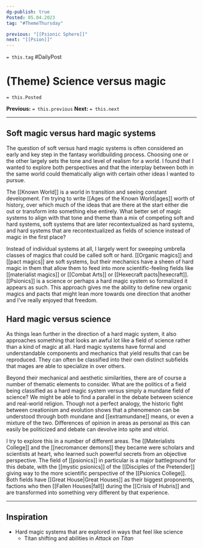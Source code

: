 ```yaml
---
dg-publish: true
Posted: 05.04.2023
tag: "#ThemeThursday"

previous: "[[Psionic Sphere]]"
next: "[[Psion]]"
---
```

`= this.tag` #DailyPost 
# (Theme) Science versus magic
`= this.Posted`

**Previous:** `= this.previous`
**Next:** `= this.next`

---

## Soft magic versus hard magic systems

The question of soft versus hard magic systems is often considered an early and key step in the fantasy worldbuilding process. Choosing one or the other largely sets the tone and level of realism for a world. I found that I wanted to explore both perspectives and that the interplay between both in the same world could thematically align with certain other ideas I wanted to pursue.

The [[Known World]] is a world in transition and seeing constant development. I'm trying to write [[Ages of the Known World|ages]] worth of history, over which much of the ideas that are there at the start either die out or transform into something else entirely. What better set of magic systems to align with that tone and theme than a mix of competing soft and hard systems, soft systems that are later recontextualized as hard systems, and hard systems that are recontextualized as fields of science instead of magic in the first place?

Instead of individual systems at all, I largely went for sweeping umbrella classes of magics that could be called soft or hard. [[Organic magics]] and [[pact magics]] are soft systems, but their mechanics have a sheen of hard magic in them that allow them to feed into more scientific-feeling fields like [[materialist magics]] or [[Combat Arts]] or [[Hexecraft pacts|hexecraft]]. [[Psionics]] is a science or perhaps a hard magic system so formalized it appears as such. This approach gives me the ability to define new organic magics and pacts that might lean more towards one direction that another and I've really enjoyed that freedom.

## Hard magic versus science

As things lean further in the direction of a hard magic system, it also approaches something that looks an awful lot like a field of science rather than a kind of magic at all. Hard magic systems have formal and understandable components and mechanics that yield results that can be reproduced. They can often be classified into their own distinct subfields that mages are able to specialize in over others.

Beyond their mechanical and aesthetic similarities, there are of course a number of thematic elements to consider. What are the politics of a field being classified as a hard magic system versus simply a mundane field of science? We might be able to find a parallel in the debate between science and real-world religion. Though not a perfect analogy, the historic fight between creationism and evolution shows that a phenomenon can be understood through both mundane and [[extramundane]] means, or even a mixture of the two. Differences of opinion in areas as personal as this can easily be politicized and debate can devolve into spite and vitriol.

I try to explore this in a number of different areas. The [[Materialists College]] and the [[necromancer demons]] they became were scholars and scientists at heart, who learned such powerful secrets from an objective perspective. The field of [[psionics]] in particular is a major battleground for this debate, with the [[mystic psionics]] of the [[Disciples of the Pretender]] giving way to the more scientific perspective of the [[Psionics College]]. Both fields have [[Great House|Great Houses]] as their biggest proponents, factions who then [[Fallen Houses|fall]] during the [[Crisis of Hubris]] and are transformed into something very different by that experience.

---

## Inspiration
- Hard magic systems that are explored in ways that feel like science
    - Titan shifting and abilities in *Attack on Titan*